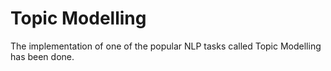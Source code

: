 # Topic Modelling
The implementation of one of the popular NLP tasks called Topic Modelling has been done.

